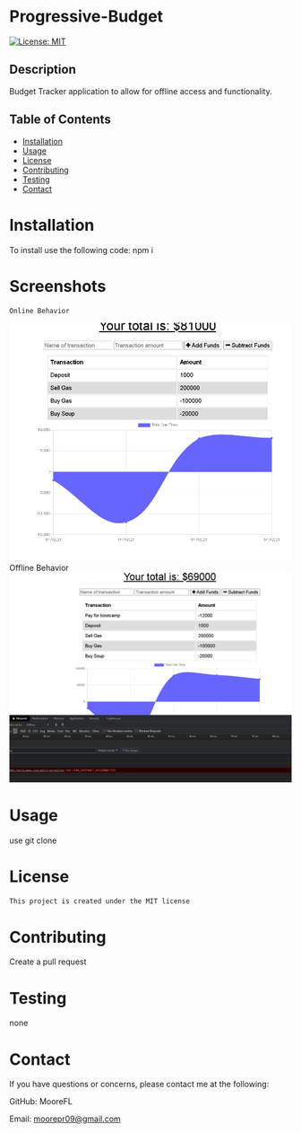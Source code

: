 # Progressive-Budget
  [![License: MIT](https://img.shields.io/badge/License-MIT-yellow.svg)](https://opensource.org/licenses/MIT)

  ## Description 
Budget Tracker application to allow for offline access and functionality.
  ## Table of Contents 
  * [Installation](#installation) 
  * [Usage](#Usage)
  * [License](#License)
  * [Contributing](#Contributing)
  * [Testing](#Testing)
  * [Contact](#Contact)
  
  # Installation
  To install use the following code:
   npm i

  # Screenshots
    Online Behavior
   <img src="./assets/OnlineSS.PNG">
    Offline Behavior
   <img src="./assets/OfflineSS.PNG">
  

  # Usage
  use git clone
  
  # License
    This project is created under the MIT license

  # Contributing
  Create a pull request

  # Testing
  none

  # Contact
  If you have questions or concerns, please contact me at the following: 

  GitHub: MooreFL 

  Email: moorepr09@gmail.com 
